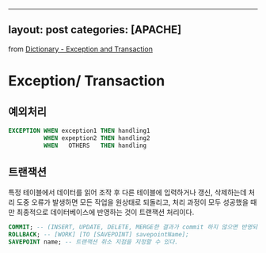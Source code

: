 
---
layout: post
categories: [APACHE]
---
from [Dictionary - Exception and Transaction](https://github.com/newkayak12/Dictionary/blob/master/sql/09.Exception_Transaction.md)


# Exception/ Transaction

## 예외처리
```sql
EXCEPTION WHEN exception1 THEN handling1
          WHEN expeption2 THEN handling2
          WHEN   OTHERS   THEN handling
```

## 트랜잭션
특정 테이블에서 데이터를 읽어 조작 후 다른 테이블에 입력하거나 갱신, 삭제하는데 처리 도중 오류가 발생하면 모든 작업을 원상태로 되돌리고, 처리 과정이 모두 성공했을 때만 최종적으로 
데이터베이스에 반영하는 것이 트랜잭션 처리이다. 
```sql
COMMIT; -- (INSERT, UPDATE, DELETE, MERGE한 결과가 commit 하지 않으면 반영되지 않는다.)
ROLLBACK; -- [WORK] [TO [SAVEPOINT] savepointName];
SAVEPOINT name; -- 트랜잭션 취소 지점을 지정할 수 있다.
```